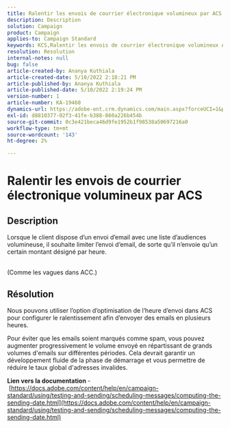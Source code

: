 ```yaml
---
title: Ralentir les envois de courrier électronique volumineux par ACS
description: Description
solution: Campaign
product: Campaign
applies-to: Campaign Standard
keywords: KCS,Ralentir les envois de courrier électronique volumineux ACS
resolution: Resolution
internal-notes: null
bug: false
article-created-by: Ananya Kuthiala
article-created-date: 5/10/2022 2:18:21 PM
article-published-by: Ananya Kuthiala
article-published-date: 5/10/2022 2:19:24 PM
version-number: 1
article-number: KA-19460
dynamics-url: https://adobe-ent.crm.dynamics.com/main.aspx?forceUCI=1&pagetype=entityrecord&etn=knowledgearticle&id=c74c6e05-6cd0-ec11-a7b5-0022480a8e40
exl-id: d8810377-02f3-41fe-b388-860a226b454b
source-git-commit: 0c3e421beca46d9fe1952b1f98538a50697216a0
workflow-type: tm+mt
source-wordcount: '143'
ht-degree: 2%

---
```


# Ralentir les envois de courrier électronique volumineux par ACS

## Description

Lorsque le client dispose d’un envoi d’email avec une liste d’audiences volumineuse, il souhaite limiter l’envoi d’email, de sorte qu’il n’envoie qu’un certain montant désigné par heure.

<br>(Comme les vagues dans ACC.)

## Résolution


Nous pouvons utiliser l’option d’optimisation de l’heure d’envoi dans ACS pour configurer le ralentissement afin d’envoyer des emails en plusieurs heures.

Pour éviter que les emails soient marqués comme spam, vous pouvez augmenter progressivement le volume envoyé en répartissant de grands volumes d&#39;emails sur différentes périodes. Cela devrait garantir un développement fluide de la phase de démarrage et vous permettre de réduire le taux global d&#39;adresses invalides.



<b>Lien vers la documentation</b> - [https://docs.adobe.com/content/help/en/campaign-standard/using/testing-and-sending/scheduling-messages/computing-the-sending-date.html](https://docs.adobe.com/content/help/en/campaign-standard/using/testing-and-sending/scheduling-messages/computing-the-sending-date.html)
